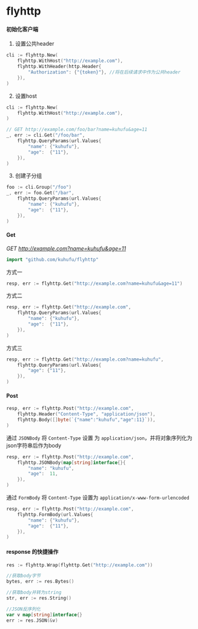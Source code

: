 # flyhttp

#### 初始化客户端

1. 设置公共header

```go
cli := flyhttp.New(
    flyhttp.WithHost("http://example.com"),
    flyhttp.WithHeader(http.Header{
        "Authorization": {"{token}"}, //将在后续请求中作为公共header
    }),
)
```

2. 设置host

```go
cli := flyhttp.New(
    flyhttp.WithHost("http://example.com"),
)

// GET http://example.com/foo/bar?name=kuhufu&age=11
_, err := cli.Get("/foo/bar",
    flyhttp.QueryParams(url.Values{
        "name": {"kuhufu"},
        "age":  {"11"},
    }),
)
```

3. 创建子分组

```go
foo := cli.Group("/foo")
_, err := foo.Get("/bar",
    flyhttp.QueryParams(url.Values{
        "name": {"kuhufu"},
        "age":  {"11"},
    }),
)
```



#### Get

*GET http://example.com?name=kuhufu&age=11*

```go
import "github.com/kuhufu/flyhttp"
```

方式一

```go
resp, err := flyhttp.Get("http://example.com?name=kuhufu&age=11")
```

方式二

```go
resp, err := flyhttp.Get("http://example.com",
    flyhttp.QueryParams(url.Values{
        "name": {"kuhufu"},
        "age":  {"11"},
    }),
)
```

方式三

```go
resp, err := flyhttp.Get("http://example.com?name=kuhufu",
    flyhttp.QueryParams(url.Values{
        "age": {"11"},
    }),
)
```


#### Post
```go
resp, err := flyhttp.Post("http://example.com",
    flyhttp.Header("Content-Type", "application/json"),
    flyhttp.Body([]byte(`{"name":"kuhufu","age":11}`)),
)
```

通过 `JSONBody` 将 `Content-Type` 设置 为 `application/json`，并将对象序列化为json字符串后作为body

```go
resp, err := flyhttp.Post("http://example.com",
    flyhttp.JSONBody(map[string]interface{}{
        "name": "kuhufu",
        "age":  11,
    }),
)
```

通过 `FormBody` 将 `Content-Type` 设置为 `application/x-www-form-urlencoded`

```go
resp, err := flyhttp.Post("http://example.com",
    flyhttp.FormBody(url.Values{
        "name": {"kuhufu"},
        "age":  {"11"},
    }),
)
```



#### response 的快捷操作

```go
res := flyhttp.Wrap(flyhttp.Get("http://example.com"))

//获取body字节
bytes, err := res.Bytes()

//获取body并转为string
str, err := res.String()

//JSON反序列化
var v map[string]interface{}
err := res.JSON(&v)
```

